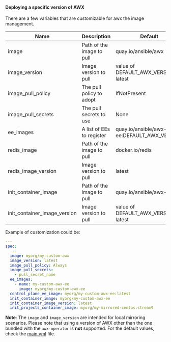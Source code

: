 #### Deploying a specific version of AWX

There are a few variables that are customizable for awx the image management.

| Name                         | Description               | Default                                    |
| ---------------------------- | ------------------------- | ------------------------------------------ |
| image                        | Path of the image to pull | quay.io/ansible/awx                        |
| image_version                | Image version to pull     | value of DEFAULT_AWX_VERSION or latest     |
| image_pull_policy            | The pull policy to adopt  | IfNotPresent                               |
| image_pull_secrets           | The pull secrets to use   | None                                       |
| ee_images                    | A list of EEs to register | quay.io/ansible/awx-ee:DEFAULT_AWX_VERSION |
| redis_image                  | Path of the image to pull | docker.io/redis                            |
| redis_image_version          | Image version to pull     | latest                                     |
| init_container_image         | Path of the image to pull | quay.io/ansible/awx-ee                     |
| init_container_image_version | Image version to pull     | value of DEFAULT_AWX_VERSION or latest     |

Example of customization could be:

```yaml
---
spec:
  ...
  image: myorg/my-custom-awx
  image_version: latest
  image_pull_policy: Always
  image_pull_secrets:
    - pull_secret_name
  ee_images:
    - name: my-custom-awx-ee
      image: myorg/my-custom-awx-ee
  control_plane_ee_image: myorg/my-custom-awx-ee:latest
  init_container_image: myorg/my-custom-awx-ee
  init_container_image_version: latest
  init_projects_container_image: myorg/my-mirrored-centos:stream9
```

**Note**: The `image` and `image_version` are intended for local mirroring scenarios. Please note that using a version of AWX other than the one bundled with the `awx-operator` is **not** supported. For the default values, check the [main.yml](https://github.com/ansible/awx-operator/blob/devel/roles/installer/defaults/main.yml) file.

